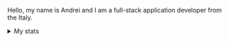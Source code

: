 
Hello, my name is Andrei and I am a full-stack application developer from the Italy.
  <details>
    <summary>My stats</summary>
   <img src="https://github-readme-stats.vercel.app/api?username=goto-eof&show_icons=true&hide=[%22issues%22]&theme=dark" alt="goto-eof" /> 
  </details>

<!--![green](green.jpg)-->

<!--
<p align="center"> 
  <img src="https://profile-counter.glitch.me/goto-eof/count.svg" />
</p>
-->

<!--
![Top Langs](https://github-readme-stats.vercel.app/api/top-langs/?username=goto-eof&hide_progress=false)
-->
